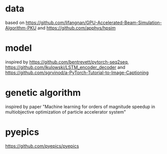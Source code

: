 # data 
based on https://github.com/lifangnan/GPU-Accelerated-Beam-Simulation-Algorithm-PKU and https://github.com/apphys/hpsim

# model 
inspired by https://github.com/bentrevett/pytorch-seq2seq, https://github.com/lkulowski/LSTM_encoder_decoder and https://github.com/sgrvinod/a-PyTorch-Tutorial-to-Image-Captioning

# genetic algorithm
inspired by paper "Machine learning for orders of magnitude speedup in multiobjective optimization of particle accelerator system"

# pyepics
https://github.com/pyepics/pyepics

